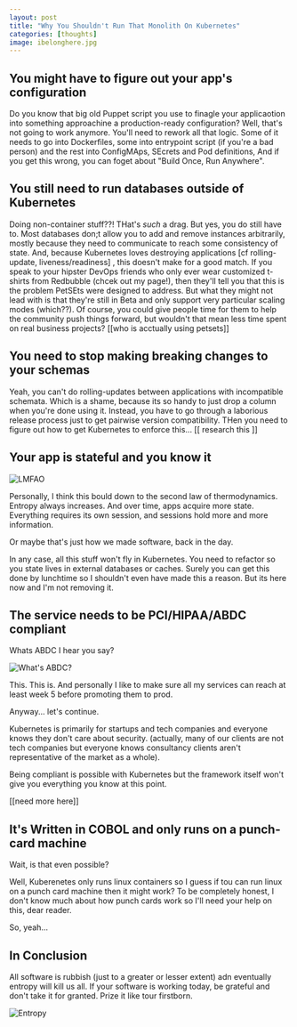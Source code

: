 ```yaml
---
layout: post
title: "Why You Shouldn't Run That Monolith On Kubernetes"
categories: [thoughts]
image: ibelonghere.jpg
---
```


## You might have to figure out your app's configuration

Do you know that big old Puppet script you use to finagle your applicaotion into something approachine a production-ready configuration? Well, that's not going to work anymore. You'll need to rework all that logic. Some of it needs to go into Dockerfiles, some into entrypoint script (if you're a bad person) and the rest into ConfigMAps, SEcrets and Pod definitions, And if you get this wrong, you can foget about "Build Once, Run Anywhere".

## You still need to run databases outside of Kubernetes

Doing non-container stuff??! THat's *such* a drag. But yes, you do still have to. Most databases don;t allow you to add and remove instances arbitrarily, mostly because they need to communicate to reach some consistency of state. And, because Kubernetes loves destroying applications [cf rolling-update, liveness/readiness] , this doesn't make for a good match. If you speak to your hipster DevOps friends who only ever wear customized t-shirts from Redbubble (chcek out my page!), then they'll tell you that this is the problem PetSEts were designed to address. But what they might not lead with is that they're still in Beta and only support very particular scaling modes (which??). Of course, you could give people time for them to help the community push things forward, but wouldn't that mean less time spent on real business projects? [[who is acctually using petsets]]

## You need to stop making breaking changes to your schemas

Yeah, you can't do rolling-updates between applications with incompatible schemata. Which is a shame, because its so handy to just drop a column when you're done using it. Instead, you have to go through a laborious release process just to get pairwise version compatibility. THen you need to figure out how to get Kubernetes to enforce this... [[ research this ]]

## Your app is stateful and you know it

![LMFAO]({{site.url}}/img/lamfao.gif)

Personally, I think this bould down to the second law of thermodynamics. Entropy always increases. And over time, apps acquire more state. Everything requires its own session, and sessions hold more and more information.   

Or maybe that's just how we made software, back in the day.  

In any case, all this stuff won't fly in Kubernetes. You need to refactor so you state lives in external databases or caches. Surely you can get this done by lunchtime so I shouldn't even have made this a reason. But its here now and I'm not removing it.

## The service needs to be PCI/HIPAA/ABDC compliant

Whats ABDC I hear you say?

![What's ABDC?]({{site.url}}/img/jabbawockees.gif)

This. This is. And personally I like to make sure all my services can reach at least week 5 before promoting them to prod. 

Anyway... let's continue.  

Kubernetes is primarily for startups and tech companies and everyone knows they don't care about security. (actually, many of our clients are not tech companies but everyone knows consultancy clients aren't representative of the market as a whole). 

Being compliant is possible with Kubernetes but the framework itself won't give you everything you know at this point. 

[[need more here]]

## It's Written in COBOL and only runs on a punch-card machine

Wait, is that even possible?

Well, Kuberenetes only runs linux containers so I guess if tou can run linux on a punch card machine then it might work? To be completely honest, I don't know much about how punch cards work so I'll need your help on this, dear reader.

So, yeah...

## In Conclusion

All software is rubbish (just to a greater or lesser extent) adn eventually entropy will kill us all. If your software is working today, be grateful and don't take it for granted. Prize it like tour firstborn.

![Entropy]({{site.url}}/img/entropy.jpg)
